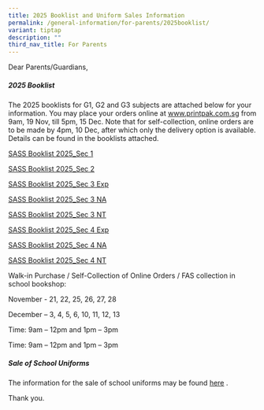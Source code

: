 ```yaml
---
title: 2025 Booklist and Uniform Sales Information
permalink: /general-information/for-parents/2025booklist/
variant: tiptap
description: ""
third_nav_title: For Parents
---
```

<p>Dear Parents/Guardians,</p>
<h5><strong>2025 Booklist</strong></h5>
<p>The 2025 booklists for G1, G2 and G3 subjects are attached below for your
information. You may place your orders online at <a href="http://www.printpak.com.sg" rel="noopener noreferrer nofollow" target="_blank">www.printpak.com.sg</a> from 9am, 19 Nov,
till 5pm, 15 Dec. Note that for self-collection, online orders are to be
made by 4pm, 10 Dec, after which only the delivery option is available.
Details can be found in the booklists attached.</p>
<p><a href="/files/2025 Booklist_Uniform Sales/SASS_Booklist_2025_Sec_1.pdf" rel="noopener nofollow" target="_blank">SASS Booklist 2025_Sec 1</a>
</p>
<p><a href="/files/2025 Booklist_Uniform Sales/25_SASS_Booklist_2025_Sec_2.pdf" rel="noopener nofollow" target="_blank">SASS Booklist 2025_Sec 2</a>
</p>
<p><a href="/files/2025 Booklist_Uniform Sales/25_SASS_Booklist_2025_Sec_3_Exp.pdf" rel="noopener nofollow" target="_blank">SASS Booklist 2025_Sec 3 Exp</a>
</p>
<p><a href="/files/2025 Booklist_Uniform Sales/25_SASS_Booklist_2025_Sec_3_NA.pdf" rel="noopener nofollow" target="_blank">SASS Booklist 2025_Sec 3 NA</a>
</p>
<p><a href="/files/2025 Booklist_Uniform Sales/25_SASS_Booklist_2025_Sec_3_NT.pdf" rel="noopener nofollow" target="_blank">SASS Booklist 2025_Sec 3 NT</a>
</p>
<p><a href="/files/2025 Booklist_Uniform Sales/25_SASS_Booklist_2025_Sec_4_Exp.pdf" rel="noopener nofollow" target="_blank">SASS Booklist 2025_Sec 4 Exp</a>
</p>
<p><a href="/files/2025 Booklist_Uniform Sales/25_SASS_Booklist_2025_Sec_4_NA.pdf" rel="noopener nofollow" target="_blank">SASS Booklist 2025_Sec 4 NA</a>
</p>
<p><a href="/files/2025 Booklist_Uniform Sales/25_SASS_Booklist_2025_Sec_4_NT.pdf" rel="noopener nofollow" target="_blank">SASS Booklist 2025_Sec 4 NT</a>
</p>
<p></p>
<p>Walk-in Purchase / Self-Collection of Online Orders / FAS collection in
school bookshop:</p>
<p>November - 21, 22, 25, 26, 27, 28</p>
<p>December – 3, 4, 5, 6, 10, 11, 12, 13</p>
<p>Time: 9am – 12pm and 1pm – 3pm</p>
<p>Time: 9am – 12pm and 1pm – 3pm</p>
<h5><strong>Sale of School Uniforms</strong></h5>
<p>The information for the sale of school uniforms may be found <a href="/files/2025 Booklist_Uniform Sales/School_Uniform_Sales_Info.pdf" rel="noopener nofollow" target="_blank">here</a> .</p>
<p>Thank you.</p>